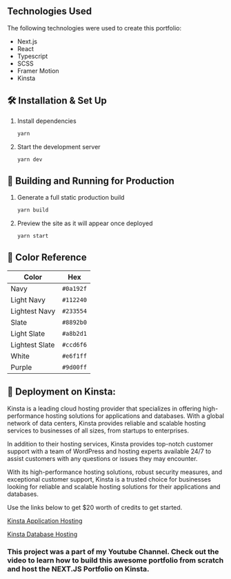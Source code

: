 ## Technologies Used

The following technologies were used to create this portfolio:

- Next.js
- React
- Typescript
- SCSS
- Framer Motion
- Kinsta

## 🛠 Installation & Set Up

1. Install dependencies

   ```sh
   yarn
   ```

2. Start the development server

   ```sh
   yarn dev
   ```

## 🚀 Building and Running for Production

1. Generate a full static production build

   ```sh
   yarn build
   ```

1. Preview the site as it will appear once deployed

   ```sh
   yarn start
   ```

## 🎨 Color Reference

| Color          | Hex       |
| -------------- | --------- |
| Navy           | `#0a192f` |
| Light Navy     | `#112240` |
| Lightest Navy  | `#233554` |
| Slate          | `#8892b0` |
| Light Slate    | `#a8b2d1` |
| Lightest Slate | `#ccd6f6` |
| White          | `#e6f1ff` |
| Purple         | `#9d00ff` |

## 🚀 Deployment on Kinsta:

Kinsta is a leading cloud hosting provider that specializes in offering high-performance hosting solutions for applications and databases. With a global network of data centers, Kinsta provides reliable and scalable hosting services to businesses of all sizes, from startups to enterprises.

In addition to their hosting services, Kinsta provides top-notch customer support with a team of WordPress and hosting experts available 24/7 to assist customers with any questions or issues they may encounter.

With its high-performance hosting solutions, robust security measures, and exceptional customer support, Kinsta is a trusted choice for businesses looking for reliable and scalable hosting solutions for their applications and databases.

Use the links below to get $20 worth of credits to get started.

[Kinsta Application Hosting](https://kinsta.com/application-hosting/?utm_source=kishan&utm_medium=digital&utm_campaign=application-hosting&utm_content=blog)

[Kinsta Database Hosting](https://kinsta.com/database-hosting/?utm_source=kishan&utm_medium=digital&utm_campaign=database-hosting&utm_content=blog)

### This project was a part of my Youtube Channel. Check out the video to learn how to build this awesome portfolio from scratch and host the NEXT.JS Portfolio on Kinsta.
